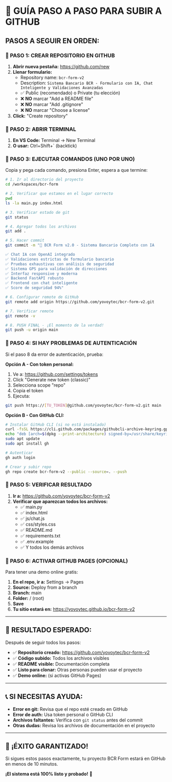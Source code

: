# 🚀 GUÍA PASO A PASO PARA SUBIR A GITHUB

## **PASOS A SEGUIR EN ORDEN:**

### **🎯 PASO 1: CREAR REPOSITORIO EN GITHUB**

1. **Abrir nueva pestaña:** https://github.com/new
2. **Llenar formulario:**
   - Repository name: `bcr-form-v2`
   - Description: `Sistema Bancario BCR - Formulario con IA, Chat Inteligente y Validaciones Avanzadas`
   - ✅ Public (recomendado) o Private (tu elección)
   - ❌ **NO** marcar "Add a README file"
   - ❌ **NO** marcar "Add .gitignore" 
   - ❌ **NO** marcar "Choose a license"
3. **Click:** "Create repository"

### **🎯 PASO 2: ABRIR TERMINAL**

1. **En VS Code:** Terminal → New Terminal
2. **O usar:** Ctrl+Shift+` (backtick)

### **🎯 PASO 3: EJECUTAR COMANDOS (UNO POR UNO)**

Copia y pega cada comando, presiona Enter, espera a que termine:

```bash
# 1. Ir al directorio del proyecto
cd /workspaces/bcr-form
```

```bash
# 2. Verificar que estamos en el lugar correcto
pwd
ls -la main.py index.html
```

```bash
# 3. Verificar estado de git
git status
```

```bash
# 4. Agregar todos los archivos
git add .
```

```bash
# 5. Hacer commit
git commit -m "🎉 BCR Form v2.0 - Sistema Bancario Completo con IA

✅ Chat IA con OpenAI integrado
✅ Validaciones estrictas de formulario bancario
✅ Pruebas exhaustivas con análisis de seguridad
✅ Sistema GPS para validación de direcciones
✅ Interfaz responsive y moderna
✅ Backend FastAPI robusto
✅ Frontend con chat inteligente
✅ Score de seguridad 94%"
```

```bash
# 6. Configurar remote de GitHub
git remote add origin https://github.com/yovoytec/bcr-form-v2.git
```

```bash
# 7. Verificar remote
git remote -v
```

```bash
# 8. PUSH FINAL - ¡El momento de la verdad!
git push -u origin main
```

### **🎯 PASO 4: SI HAY PROBLEMAS DE AUTENTICACIÓN**

Si el paso 8 da error de autenticación, prueba:

**Opción A - Con token personal:**
1. Ve a: https://github.com/settings/tokens
2. Click "Generate new token (classic)"
3. Selecciona scope "repo"
4. Copia el token
5. Ejecuta:
```bash
git push https://[TU_TOKEN]@github.com/yovoytec/bcr-form-v2.git main
```

**Opción B - Con GitHub CLI:**
```bash
# Instalar GitHub CLI (si no está instalado)
curl -fsSL https://cli.github.com/packages/githubcli-archive-keyring.gpg | sudo dd of=/usr/share/keyrings/githubcli-archive-keyring.gpg
echo "deb [arch=$(dpkg --print-architecture) signed-by=/usr/share/keyrings/githubcli-archive-keyring.gpg] https://cli.github.com/packages stable main" | sudo tee /etc/apt/sources.list.d/github-cli.list > /dev/null
sudo apt update
sudo apt install gh

# Autenticar
gh auth login

# Crear y subir repo
gh repo create bcr-form-v2 --public --source=. --push
```

### **🎯 PASO 5: VERIFICAR RESULTADO**

1. **Ir a:** https://github.com/yovoytec/bcr-form-v2
2. **Verificar que aparezcan todos los archivos:**
   - ✅ main.py
   - ✅ index.html  
   - ✅ js/chat.js
   - ✅ css/styles.css
   - ✅ README.md
   - ✅ requirements.txt
   - ✅ .env.example
   - ✅ Y todos los demás archivos

### **🎯 PASO 6: ACTIVAR GITHUB PAGES (OPCIONAL)**

Para tener una demo online gratis:

1. **En el repo, ir a:** Settings → Pages
2. **Source:** Deploy from a branch
3. **Branch:** main
4. **Folder:** / (root)
5. **Save**
6. **Tu sitio estará en:** https://yovoytec.github.io/bcr-form-v2

---

## **🎉 RESULTADO ESPERADO:**

Después de seguir todos los pasos:

- ✅ **Repositorio creado:** https://github.com/yovoytec/bcr-form-v2
- ✅ **Código subido:** Todos los archivos visibles
- ✅ **README visible:** Documentación completa
- ✅ **Listo para clonar:** Otras personas pueden usar el proyecto
- ✅ **Demo online:** (si activas GitHub Pages)

---

## **📞 SI NECESITAS AYUDA:**

- **Error en git:** Revisa que el repo esté creado en GitHub
- **Error de auth:** Usa token personal o GitHub CLI
- **Archivos faltantes:** Verifica con `git status` antes del commit
- **Otras dudas:** Revisa los archivos de documentación en el proyecto

---

## **🚀 ¡ÉXITO GARANTIZADO!**

Si sigues estos pasos exactamente, tu proyecto BCR Form estará en GitHub en menos de 10 minutos.

**¡El sistema está 100% listo y probado!** 🎉
